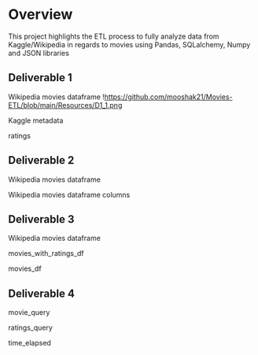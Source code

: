 # Overview
This project highlights the ETL process to fully analyze data from Kaggle/Wikipedia in regards to movies using Pandas, SQLalchemy, Numpy and JSON libraries

## Deliverable 1
Wikipedia movies dataframe
!https://github.com/mooshak21/Movies-ETL/blob/main/Resources/D1_1.png

Kaggle metadata

ratings

## Deliverable 2
Wikipedia movies dataframe

Wikipedia movies dataframe columns

## Deliverable 3
Wikipedia movies dataframe

movies_with_ratings_df

movies_df

## Deliverable 4
movie_query

ratings_query

time_elapsed

